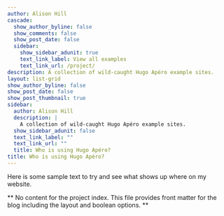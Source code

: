 ```yaml
---
author: Alison Hill
cascade:
  show_author_byline: false
  show_comments: false
  show_post_date: false
  sidebar:
    show_sidebar_adunit: true
    text_link_label: View all examples
    text_link_url: /project/
description: A collection of wild-caught Hugo Apéro example sites.
layout: list-grid
show_author_byline: false
show_post_date: false
show_post_thumbnail: true
sidebar:
  author: Alison Hill
  description: |
    A collection of wild-caught Hugo Apéro example sites.
  show_sidebar_adunit: false
  text_link_label: ""
  text_link_url: ""
  title: Who is using Hugo Apéro?
title: Who is using Hugo Apéro?
---
```


Here is some sample text to try and see what shows up where on my website.

** No content for the project index. This file provides front matter for the blog including the layout and boolean options. **
